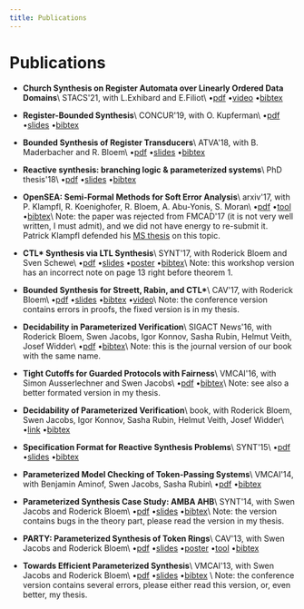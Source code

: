 ```yaml
---
title: Publications
---
```


# Publications

- __Church Synthesis on Register Automata over Linearly Ordered Data Domains__\\
  STACS'21, with L.Exhibard and E.Filiot\\
  &#8226;[pdf](https://arxiv.org/pdf/2004.12141)
  &#8226;[video](https://www.youtube.com/watch?v=oJvEm1wPiWA)
  &#8226;[bibtex](bibtex/stacs21.bib)

- __Register-Bounded Synthesis__\\
  CONCUR'19, with O. Kupferman\\
  &#8226;[pdf](https://www.cs.huji.ac.il/~ornak/publications/concur19.pdf)
  &#8226;[slides](slides/concur2019-presentation.pdf)
  &#8226;[bibtex](bibtex/concur19.bib)

- __Bounded Synthesis of Register Transducers__\\
  ATVA'18, with B. Maderbacher and R. Bloem\\
  &#8226;[pdf](https://arxiv.org/pdf/1809.05017.pdf)
  &#8226;[slides](slides/bounded_synthesis_of_register_transducers.pdf)
  &#8226;[bibtex](bibtex/bounded_synthesis_of_register_transducers.bib)


- __Reactive synthesis: branching logic & parameter*i*zed systems__\\
  PhD thesis'18\\
  &#8226;[pdf](https://github.com/5nizza/phd-thesis/raw/master/thesis/main.pdf)
  &#8226;[slides](slides/phd_thesis.pptx)
  &#8226;[bibtex](bibtex/phd_thesis.bib)

- __OpenSEA: Semi-Formal Methods for Soft Error Analysis__\\
  arxiv'17, with P. Klampfl, R. Koenighofer, R. Bloem, A. Abu-Yonis, S. Moran\\
  &#8226;[pdf](https://arxiv.org/pdf/1712.04291.pdf)
  &#8226;[tool](https://extgit.iaik.tugraz.at/scos/soft-error-analysis/)
  &#8226;[bibtex](bibtex/open_sea.bib)\\
  Note: the paper was rejected from FMCAD'17 (it is not very well written, I must admit),
  and we did not have energy to re-submit it.
  Patrick Klampfl defended his [MS thesis](https://extgit.iaik.tugraz.at/scos/soft-error-analysis/blob/master/doc/thesis/2016-12-13_SEA.pdf) on this topic.

- __CTL* Synthesis via LTL Synthesis__\\
  SYNT'17, with Roderick Bloem and Sven Schewe\\
  &#8226;[pdf](https://arxiv.org/pdf/1711.10636.pdf)
  &#8226;[slides](slides/ctl_via_ltl.pdf)
  &#8226;[poster](posters/ctl_via_ltl_poster.pdf)
  &#8226;[bibtex](bibtex/ctl_via_ltl.bib)\\
  Note: this workshop version has an incorrect note on page 13 right before theorem 1.

- __Bounded Synthesis for Streett, Rabin, and CTL*__\\
  CAV'17, with Roderick Bloem\\
  &#8226;[pdf](pdf/bounded_ctlstar.pdf)
  &#8226;[slides](slides/bounded_ctlstar.pptx)
  &#8226;[bibtex](bibtex/bounded_ctlstar.bib)
  &#8226;[video](https://www.youtube.com/watch?v=YIqHkWuii-M)\\
  Note: the conference version contains errors in proofs, the fixed version is in my thesis.

- __Decidability in Parameterized Verification__\\
  SIGACT News'16, with Roderick Bloem, Swen Jacobs, Igor Konnov, Sasha Rubin, Helmut Veith, Josef Widder\\
  &#8226;[pdf](https://www.react.uni-saarland.de/publications/BJKKRVW16.pdf)
  &#8226;[bibtex](bibtex/pmcp_decidability_journal.bib)\\
  Note: this is the journal version of our book with the same name.

- __Tight Cutoffs for Guarded Protocols with Fairness__\\
  VMCAI'16, with Simon Ausserlechner and Swen Jacobs\\
  &#8226;[pdf](https://arxiv.org/pdf/1505.03273.pdf)
  &#8226;[bibtex](bibtex/guarded.bib)\\
  Note: see also a better formated version in my thesis.

- __Decidability of Parameterized Verification__\\
  book, with Roderick Bloem, Swen Jacobs, Igor Konnov, Sasha Rubin, Helmut Veith, Josef Widder\\
  &#8226;[link](https://www.morganclaypool.com/doi/abs/10.2200/S00658ED1V01Y201508DCT013)
  &#8226;[bibtex](bibtex/decidability_pmcp.bib)

- __Specification Format for Reactive Synthesis Problems__\\
  SYNT'15\\
  &#8226;[pdf](https://arxiv.org/pdf/1602.01175.pdf)
  &#8226;[slides](slides/spec_format.pptx)
  &#8226;[bibtex](bibtex/spec_format.bib)

- __Parameterized Model Checking of Token-Passing Systems__\\
  VMCAI'14, with Benjamin Aminof, Swen Jacobs, Sasha Rubin\\
  &#8226;[pdf](https://arxiv.org/pdf/1311.4425.pdf)
  &#8226;[bibtex](bibtex/pmcp_token_passing.bib)

- __Parameterized Synthesis Case Study: AMBA AHB__\\
  SYNT'14, with Swen Jacobs and Roderick Bloem\\
  &#8226;[pdf](https://arxiv.org/pdf/1406.7608.pdf)
  &#8226;[slides](slides/par_amba.pptx)
  &#8226;[bibtex](bibtex/par_amba.bib)\\
  Note: the version contains bugs in the theory part,
  please read the version in my thesis.

- __PARTY: Parameterized Synthesis of Token Rings__\\
  CAV'13, with Swen Jacobs and Roderick Bloem\\
  &#8226;[pdf](pdf/PARTY.pdf)
  &#8226;[slides](slides/PARTY.pptx)
  &#8226;[poster](posters/PARTY_poster.pdf)
  &#8226;[tool](https://github.com/5nizza/party)
  &#8226;[bibtex](bibtex/PARTY.bib)

- __Towards Efficient Parameterized Synthesis__\\
  VMCAI'13, with Swen Jacobs and Roderick Bloem\\
  &#8226;[pdf](pdf/Towards_Efficient_Parameterized_Synthesis.pdf)
  &#8226;[slides](slides/Towards_Efficient_Parameterized_Synthesis.pptx)
  &#8226;[bibtex](bibtex/Towards_Efficient_Parameterized_Synthesis.bib)
  \\
  Note: the conference version contains several errors, please either read this version,
  or, even better, my thesis.


